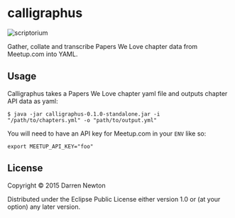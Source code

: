 # calligraphus

![scriptorium](http://media-2.web.britannica.com/eb-media/76/136776-004-EA1AE575.jpg)

Gather, collate and transcribe Papers We Love chapter data from Meetup.com into YAML.

## Usage

Calligraphus takes a Papers We Love chapter yaml file and outputs chapter API data as yaml:

```shell
$ java -jar calligraphus-0.1.0-standalone.jar -i "/path/to/chapters.yml" -o "path/to/output.yml"
```

You will need to have an API key for Meetup.com in your `ENV` like so:

```shell
export MEETUP_API_KEY="foo"
```

## License

Copyright © 2015 Darren Newton

Distributed under the Eclipse Public License either version 1.0 or (at
your option) any later version.
